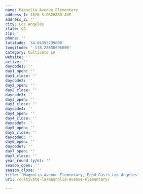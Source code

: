 ```yaml
---
name: Magnolia Avenue Elementary
address_1: 1626 S ORCHARD AVE
address_2: ''
city: Los Angeles
state: CA
zip: ''
phone: ''
latitude: '34.04395799000'
longitude: '-118.28850696000'
category: Cultivate LA
website: ''
active: ''
daycode1: ''
day1_open: ''
day1_close: ''
daycode2: ''
day2_open: ''
day2_close: ''
daycode3: ''
day3_open: ''
day3_close: ''
daycode4: ''
day4_open: ''
day4_close: ''
daycode5: ''
day5_open: ''
day5_close: ''
daycode6: ''
day6_open: ''
daycode7: ''
day7_open: ''
day7_close: ''
year_round (y/n): ''
season_open: ''
season_close: ''
title: 'Magnolia Avenue Elementary, Food Oasis Los Angeles'
uri: /cultivate-la/magnolia-avenue-elementary/

---
```

